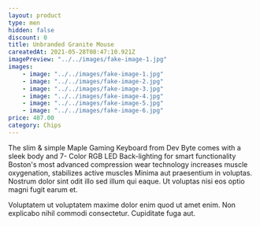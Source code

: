```yaml
---
layout: product
type: men
hidden: false
discount: 0
title: Unbranded Granite Mouse
careatedAt: 2021-05-28T08:47:10.921Z
imagePreview: "../../images/fake-image-1.jpg"
images:
    - image: "../../images/fake-image-1.jpg"
    - image: "../../images/fake-image-2.jpg"
    - image: "../../images/fake-image-3.jpg"
    - image: "../../images/fake-image-4.jpg"
    - image: "../../images/fake-image-5.jpg"
    - image: "../../images/fake-image-6.jpg"
price: 407.00
category: Chips
---
```

The slim & simple Maple Gaming Keyboard from Dev Byte comes with a sleek body and 7- Color RGB LED Back-lighting for smart functionality
Boston's most advanced compression wear technology increases muscle oxygenation, stabilizes active muscles
Minima aut praesentium in voluptas. Nostrum dolor sint odit illo sed illum qui eaque. Ut voluptas nisi eos optio magni fugit earum et.
 Voluptatem ut voluptatem maxime dolor enim quod ut amet enim. Non explicabo nihil commodi consectetur. Cupiditate fuga aut.
